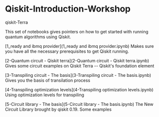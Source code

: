# Qiskit-Introduction-Workshop

qiskit-Terra

This set of notebooks gives pointers on how to get started with running quantum algorithms using Qiskit.

[1_ready and ibmq provider](1_ready and ibmq provider.ipynb) Makes sure you have all the necessary prerequisites to get Qiskit running. 

[2-Quantum circuit - Qiskit terra](2-Quantum circuit - Qiskit terra.ipynb) Gives some circuit examples on Qiskit Terra -- Qiskit's foundation element

[3-Transpiling circuit - The basis](3-Transpiling circuit - The basis.ipynb) Gives you the basis of transilation process

[4-Transpiling optimization levels](4-Transpiling optimization levels.ipynb) Using optimization levels for transpiling

[5-Circuit library - The basis](5-Circuit library - The basis.ipynb) The New Circuit Library brought by qiskit 0.19. Some examples
